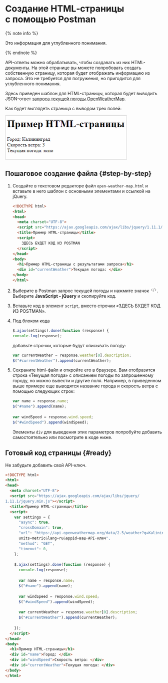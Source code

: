 # Создание HTML‑страницы с помощью Postman

{% note info %}

Это информация для углубленного понимания.

{% endnote %}

API-ответы можно обрабатывать, чтобы создавать из них HTML-документы. На этой странице вы можете попробовать создать собственную страницу, которая будет отображать информацию из запроса. Это не требуется для погружения, но пригодится для углубленного понимания.

Здесь приведен шаблон для HTML-страницы, которая будет выводить JSON-ответ [запроса текущей погоды OpenWeatherMap](../api-practice/postman-test.md#openweather).

Как будет выглядеть страница с выводом трех полей:

![](../images/html-example.png)

## Пошаговое создание файла {#step-by-step}

1. Создайте в текстовом редакторе файл `open-weather-map.html` и вставьте в него шаблон с основными элементами и ссылкой на jQuery.
    ```html
    <!DOCTYPE html>
    <html>
    <head>
      <meta charset="UTF-8">
      <script src="https://ajax.googleapis.com/ajax/libs/jquery/1.11.1/jquery.min.js"></script>
      <title>Пример HTML-страницы</title>
      <script>
        ЗДЕСЬ БУДЕТ КОД ИЗ POSTMAN
      </script>
    </head>
    <body>
      <h1>Пример HTML-страницы с результатами запроса</h1>
      <div id="currentWeather">Текущая погода: </div>
    </body>
    </html>
    ```
    
1. Выберите в Postman запрос текущей погоды и нажмите значок ![](../images/code.png). Выберите **JavaScript - jQuery** и скопируйте код.
1. Вставьте код в элемент `script`, вместо строчки «ЗДЕСЬ БУДЕТ КОД ИЗ POSTMAN».
1. Под блоком кода
    ```js
    $.ajax(settings).done(function (response) {
    console.log(response);
    ```
    добавьте строчки, которые будут описывать погоду:
    ```js
    var currentWeather = response.weather[0].description;
    $("#currentWeather").append(currentWeather);
    ```
    
1. Сохраните html-файл и откройте его в браузере. Вам отобразится строка «Текущая погода» с описанием погоды по запрошенному городу, но можно вывести и другие поля. Например, в приведенном выше примере еще выводятся название города и скорость ветра с помощью следующих строк:
    
    ```js
    var name = response.name;
    $("#name").append(name);
    
    var windSpeed = response.wind.speed;
    $("#windSpeed").append(windSpeed);
    ```
    
    Элементы `div` для выведения этих параметров попробуйте добавить самостоятельно или посмотрите в коде ниже.

## Готовый код страницы {#ready}

Не забудьте добавить свой API-ключ.

```html
<!DOCTYPE html>
<html>
<head>
  <meta charset="UTF-8">
  <script src="https://ajax.googleapis.com/ajax/libs/jquery/
1.11.1/jquery.min.js"></script>
  <title>Пример HTML-страницы</title>
  <script>
    var settings = {
      "async": true,
      "crossDomain": true,
      "url": "https://api.openweathermap.org/data/2.5/weather?q=Kaliningrad&
      units=metric&lang=ru&appid=ваш-API-ключ",
      "method": "GET",
      "timeout": 0,
    };

    $.ajax(settings).done(function (response) {
      console.log(response);

      var name = response.name;
      $("#name").append(name);

      var windSpeed = response.wind.speed;
      $("#windSpeed").append(windSpeed);

      var currentWeather = response.weather[0].description;
      $("#currentWeather").append(currentWeather);

    });
  </script>
</head>
<body>
  <h1>Пример HTML-страницы</h1>
  <div id="name">Город: </div>
  <div id="windSpeed">Скорость ветра: </div>
  <div id="currentWeather">Текущая погода: </div>
</body>
</html>
```

